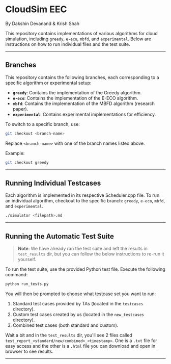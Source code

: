 # CloudSim EEC
By Dakshin Devanand & Krish Shah

This repository contains implementations of various algorithms for cloud simulation, including `greedy`, `e-eco`, `mbfd`, and `experimental`. Below are instructions on how to run individual files and the test suite.

---

## Branches

This repository contains the following branches, each corresponding to a specific algorithm or experimental setup:

- **`greedy`**: Contains the implementation of the Greedy algorithm.
- **`e-eco`**: Contains the implementation of the E-ECO algorithm.
- **`mbfd`**: Contains the implementation of the MBFD algorithm (research paper).
- **`experimental`**: Contains experimental implementations for efficiency.

To switch to a specific branch, use:
```bash
git checkout <branch-name>
```

Replace `<branch-name>` with one of the branch names listed above.

Example:
```bash
git checkout greedy
```

---


## Running Individual Testcases

Each algorithm is implemented in its respective Scheduler.cpp file. To run an individual algorithm, checkout to the specific branch: `greedy`, `e-eco`, `mbfd`, and `experimental`.

```bash
./simulator <filepath>.md
```

---

## Running the Automatic Test Suite

> **Note**: We have already ran the test suite and left the results in `test_results` dir, but you can follow the below instructions to re-run it yourself.


To run the test suite, use the provided Python test file. Execute the following command:

```bash
python run_tests.py
```

You will then be prompted to choose what testcase set you want to run:
1. Standard test cases provided by TAs (located in the `testcases` directory).
2. Custom test cases created by us (located in the `new_testcases` directory).
3. Combined test cases (both standard and custom).

Wait a bit and in the `test_results` dir, you'll see 2 files called `test_report_<standard/new/combined>_<timestamp>`. One is a `.txt` file
for easy access and the other is a `.html` file you can download and open in browser to see results.

---

